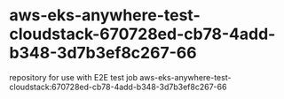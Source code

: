 # aws-eks-anywhere-test-cloudstack-670728ed-cb78-4add-b348-3d7b3ef8c267-66
repository for use with E2E test job aws-eks-anywhere-test-cloudstack:670728ed-cb78-4add-b348-3d7b3ef8c267-66
